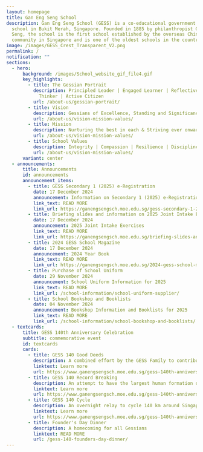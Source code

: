 ```yaml
---
layout: homepage
title: Gan Eng Seng School
description: Gan Eng Seng School (GESS) is a co-educational government secondary
  school in Bukit Merah, Singapore. Founded in 1885 by philanthropist Gan Eng
  Seng, the school is the first school established by the overseas Chinese
  community in Singapore and is one of the oldest schools in the country.
image: /images/GESS_Crest_Transparent_V2.png
permalink: /
notification: ""
sections:
  - hero:
      background: /images/School_website_gif_file4.gif
      key_highlights:
        - title: The Gessian Portrait
          description: Principled Leader | Engaged Learner | Reflective & Innovative
            Thinker | Active Citizen
          url: /about-us/gessian-portrait/
        - title: Vision
          description: Gessians of Excellence, Standing and Significance
          url: /about-us/vision-mission-values/
        - title: Mission
          description: Nurturing the best in each & Striving ever onward
          url: /about-us/vision-mission-values/
        - title: School Values
          description: Integrity | Compassion | Resilience | Discipline | Respect
          url: /about-us/vision-mission-values/
      variant: center
  - announcements:
      title: Announcements
      id: announcements
      announcement_items:
        - title: GESS Secondary 1 (2025) e-Registration
          date: 17 December 2024
          announcement: Information on Secondary 1 (2025) e-Registration
          link_text: READ MORE
          link_url: https://ganengsengsch.moe.edu.sg/gess-secondary-1-2025-e-registration/
        - title: Briefing slides and information on 2025 Joint Intake Exercises
          date: 17 December 2024
          announcement: 2025 Joint Intake Exercises
          link_text: READ MORE
          link_url: https://ganengsengsch.moe.edu.sg/briefing-slides-and-information-on-2025-joint-intake-exercises/
        - title: 2024 GESS School Magazine
          date: 17 December 2024
          announcement: 2024 Year Book
          link_text: READ MORE
          link_url: https://ganengsengsch.moe.edu.sg/2024-gess-school-magazine/
        - title: Purchase of School Uniform
          date: 29 November 2024
          announcement: School Uniform Information for 2025
          link_text: READ MORE
          link_url: /school-information/school-uniform-supplier/
        - title: School Bookshop and Booklists
          date: 04 November 2024
          announcement: Bookshop Information and Booklists for 2025
          link_text: READ MORE
          link_url: /school-information/school-bookshop-and-booklists/
  - textcards:
      title: GESS 140th Anniversary Celebration
      subtitle: commemorative event
      id: textcards
      cards:
        - title: GESS 140 Good Deeds
          description: A combined effort by the GESS Family to contribute to the community
          linktext: Learn more
          url: https://www.ganengsengsch.moe.edu.sg/gess-140th-anniversary-journey/
        - title: GESS 140 Record Breaking
          description: An attempt to have the largest human formation of '140'
          linktext: Learn more
          url: https://www.ganengsengsch.moe.edu.sg/gess-140th-anniversary-journey/
        - title: GESS 140 Cycle
          description: An overnight relay to cycle 140 km around Singapore
          linktext: Learn more
          url: https://www.ganengsengsch.moe.edu.sg/gess-140th-anniversary-journey/
        - title: Founder's Day Dinner
          description: A homecoming for all Gessians
          linktext: READ MORE
          url: /gess-140-founders-day-dinner/
---
```


